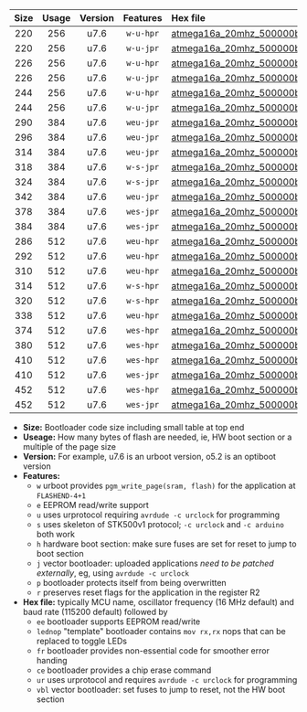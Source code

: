 |Size|Usage|Version|Features|Hex file|
|:-:|:-:|:-:|:-:|:--|
|220|256|u7.6|`w-u-hpr`|[atmega16a_20mhz_500000bps_ur.hex](https://raw.githubusercontent.com/stefanrueger/urboot/main/bootloaders/atmega16a/fcpu_20mhz/500000_bps/atmega16a_20mhz_500000bps_ur.hex)|
|220|256|u7.6|`w-u-jpr`|[atmega16a_20mhz_500000bps_ur_vbl.hex](https://raw.githubusercontent.com/stefanrueger/urboot/main/bootloaders/atmega16a/fcpu_20mhz/500000_bps/atmega16a_20mhz_500000bps_ur_vbl.hex)|
|226|256|u7.6|`w-u-hpr`|[atmega16a_20mhz_500000bps_lednop_ur.hex](https://raw.githubusercontent.com/stefanrueger/urboot/main/bootloaders/atmega16a/fcpu_20mhz/500000_bps/atmega16a_20mhz_500000bps_lednop_ur.hex)|
|226|256|u7.6|`w-u-jpr`|[atmega16a_20mhz_500000bps_lednop_ur_vbl.hex](https://raw.githubusercontent.com/stefanrueger/urboot/main/bootloaders/atmega16a/fcpu_20mhz/500000_bps/atmega16a_20mhz_500000bps_lednop_ur_vbl.hex)|
|244|256|u7.6|`w-u-hpr`|[atmega16a_20mhz_500000bps_lednop_fr_ur.hex](https://raw.githubusercontent.com/stefanrueger/urboot/main/bootloaders/atmega16a/fcpu_20mhz/500000_bps/atmega16a_20mhz_500000bps_lednop_fr_ur.hex)|
|244|256|u7.6|`w-u-jpr`|[atmega16a_20mhz_500000bps_lednop_fr_ur_vbl.hex](https://raw.githubusercontent.com/stefanrueger/urboot/main/bootloaders/atmega16a/fcpu_20mhz/500000_bps/atmega16a_20mhz_500000bps_lednop_fr_ur_vbl.hex)|
|290|384|u7.6|`weu-jpr`|[atmega16a_20mhz_500000bps_ee_ur_vbl.hex](https://raw.githubusercontent.com/stefanrueger/urboot/main/bootloaders/atmega16a/fcpu_20mhz/500000_bps/atmega16a_20mhz_500000bps_ee_ur_vbl.hex)|
|296|384|u7.6|`weu-jpr`|[atmega16a_20mhz_500000bps_ee_lednop_ur_vbl.hex](https://raw.githubusercontent.com/stefanrueger/urboot/main/bootloaders/atmega16a/fcpu_20mhz/500000_bps/atmega16a_20mhz_500000bps_ee_lednop_ur_vbl.hex)|
|314|384|u7.6|`weu-jpr`|[atmega16a_20mhz_500000bps_ee_lednop_fr_ur_vbl.hex](https://raw.githubusercontent.com/stefanrueger/urboot/main/bootloaders/atmega16a/fcpu_20mhz/500000_bps/atmega16a_20mhz_500000bps_ee_lednop_fr_ur_vbl.hex)|
|318|384|u7.6|`w-s-jpr`|[atmega16a_20mhz_500000bps_vbl.hex](https://raw.githubusercontent.com/stefanrueger/urboot/main/bootloaders/atmega16a/fcpu_20mhz/500000_bps/atmega16a_20mhz_500000bps_vbl.hex)|
|324|384|u7.6|`w-s-jpr`|[atmega16a_20mhz_500000bps_lednop_vbl.hex](https://raw.githubusercontent.com/stefanrueger/urboot/main/bootloaders/atmega16a/fcpu_20mhz/500000_bps/atmega16a_20mhz_500000bps_lednop_vbl.hex)|
|342|384|u7.6|`weu-jpr`|[atmega16a_20mhz_500000bps_ee_lednop_fr_ce_ur_vbl.hex](https://raw.githubusercontent.com/stefanrueger/urboot/main/bootloaders/atmega16a/fcpu_20mhz/500000_bps/atmega16a_20mhz_500000bps_ee_lednop_fr_ce_ur_vbl.hex)|
|378|384|u7.6|`wes-jpr`|[atmega16a_20mhz_500000bps_ee_vbl.hex](https://raw.githubusercontent.com/stefanrueger/urboot/main/bootloaders/atmega16a/fcpu_20mhz/500000_bps/atmega16a_20mhz_500000bps_ee_vbl.hex)|
|384|384|u7.6|`wes-jpr`|[atmega16a_20mhz_500000bps_ee_lednop_vbl.hex](https://raw.githubusercontent.com/stefanrueger/urboot/main/bootloaders/atmega16a/fcpu_20mhz/500000_bps/atmega16a_20mhz_500000bps_ee_lednop_vbl.hex)|
|286|512|u7.6|`weu-hpr`|[atmega16a_20mhz_500000bps_ee_ur.hex](https://raw.githubusercontent.com/stefanrueger/urboot/main/bootloaders/atmega16a/fcpu_20mhz/500000_bps/atmega16a_20mhz_500000bps_ee_ur.hex)|
|292|512|u7.6|`weu-hpr`|[atmega16a_20mhz_500000bps_ee_lednop_ur.hex](https://raw.githubusercontent.com/stefanrueger/urboot/main/bootloaders/atmega16a/fcpu_20mhz/500000_bps/atmega16a_20mhz_500000bps_ee_lednop_ur.hex)|
|310|512|u7.6|`weu-hpr`|[atmega16a_20mhz_500000bps_ee_lednop_fr_ur.hex](https://raw.githubusercontent.com/stefanrueger/urboot/main/bootloaders/atmega16a/fcpu_20mhz/500000_bps/atmega16a_20mhz_500000bps_ee_lednop_fr_ur.hex)|
|314|512|u7.6|`w-s-hpr`|[atmega16a_20mhz_500000bps.hex](https://raw.githubusercontent.com/stefanrueger/urboot/main/bootloaders/atmega16a/fcpu_20mhz/500000_bps/atmega16a_20mhz_500000bps.hex)|
|320|512|u7.6|`w-s-hpr`|[atmega16a_20mhz_500000bps_lednop.hex](https://raw.githubusercontent.com/stefanrueger/urboot/main/bootloaders/atmega16a/fcpu_20mhz/500000_bps/atmega16a_20mhz_500000bps_lednop.hex)|
|338|512|u7.6|`weu-hpr`|[atmega16a_20mhz_500000bps_ee_lednop_fr_ce_ur.hex](https://raw.githubusercontent.com/stefanrueger/urboot/main/bootloaders/atmega16a/fcpu_20mhz/500000_bps/atmega16a_20mhz_500000bps_ee_lednop_fr_ce_ur.hex)|
|374|512|u7.6|`wes-hpr`|[atmega16a_20mhz_500000bps_ee.hex](https://raw.githubusercontent.com/stefanrueger/urboot/main/bootloaders/atmega16a/fcpu_20mhz/500000_bps/atmega16a_20mhz_500000bps_ee.hex)|
|380|512|u7.6|`wes-hpr`|[atmega16a_20mhz_500000bps_ee_lednop.hex](https://raw.githubusercontent.com/stefanrueger/urboot/main/bootloaders/atmega16a/fcpu_20mhz/500000_bps/atmega16a_20mhz_500000bps_ee_lednop.hex)|
|410|512|u7.6|`wes-hpr`|[atmega16a_20mhz_500000bps_ee_lednop_fr.hex](https://raw.githubusercontent.com/stefanrueger/urboot/main/bootloaders/atmega16a/fcpu_20mhz/500000_bps/atmega16a_20mhz_500000bps_ee_lednop_fr.hex)|
|410|512|u7.6|`wes-jpr`|[atmega16a_20mhz_500000bps_ee_lednop_fr_vbl.hex](https://raw.githubusercontent.com/stefanrueger/urboot/main/bootloaders/atmega16a/fcpu_20mhz/500000_bps/atmega16a_20mhz_500000bps_ee_lednop_fr_vbl.hex)|
|452|512|u7.6|`wes-hpr`|[atmega16a_20mhz_500000bps_ee_lednop_fr_ce.hex](https://raw.githubusercontent.com/stefanrueger/urboot/main/bootloaders/atmega16a/fcpu_20mhz/500000_bps/atmega16a_20mhz_500000bps_ee_lednop_fr_ce.hex)|
|452|512|u7.6|`wes-jpr`|[atmega16a_20mhz_500000bps_ee_lednop_fr_ce_vbl.hex](https://raw.githubusercontent.com/stefanrueger/urboot/main/bootloaders/atmega16a/fcpu_20mhz/500000_bps/atmega16a_20mhz_500000bps_ee_lednop_fr_ce_vbl.hex)|

- **Size:** Bootloader code size including small table at top end
- **Useage:** How many bytes of flash are needed, ie, HW boot section or a multiple of the page size
- **Version:** For example, u7.6 is an urboot version, o5.2 is an optiboot version
- **Features:**
  + `w` urboot provides `pgm_write_page(sram, flash)` for the application at `FLASHEND-4+1`
  + `e` EEPROM read/write support
  + `u` uses urprotocol requiring `avrdude -c urclock` for programming
  + `s` uses skeleton of STK500v1 protocol; `-c urclock` and `-c arduino` both work
  + `h` hardware boot section: make sure fuses are set for reset to jump to boot section
  + `j` vector bootloader: uploaded applications *need to be patched externally*, eg, using `avrdude -c urclock`
  + `p` bootloader protects itself from being overwritten
  + `r` preserves reset flags for the application in the register R2
- **Hex file:** typically MCU name, oscillator frequency (16 MHz default) and baud rate (115200 default) followed by
  + `ee` bootloader supports EEPROM read/write
  + `lednop` "template" bootloader contains `mov rx,rx` nops that can be replaced to toggle LEDs
  + `fr` bootloader provides non-essential code for smoother error handing
  + `ce` bootloader provides a chip erase command
  + `ur` uses urprotocol and requires `avrdude -c urclock` for programming
  + `vbl` vector bootloader: set fuses to jump to reset, not the HW boot section
